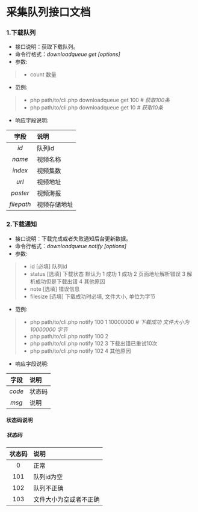 # 采集队列接口文档

### 1.**下载队列**
* 接口说明：获取下载队列。
* 命令行格式：*downloadqueue get [options]*
* 参数:
>* count 数量

* 范例:
>* php path/to/cli.php downloadqueue get 100 *# 获取100条*
>* php path/to/cli.php downloadqueue get 10 *# 获取10条*

* 响应字段说明:

| 字段 | 说明 |	  
| :--: | :-- |
|*id*|      队列id                            |
|*name*|视频名称                           |
|*index*|视频集数                           |
|*url*|      视频地址                             |
|*poster*|      视频海报                             |
|*filepath*|视频存储地址                       |


### 2.**下载通知**
* 接口说明：下载完成或者失败通知后台更新数据。
* 命令行格式：*downloadqueue notify [options]*
* 参数:
>* id [必填] 队列id
>* status [选填] 下载状态 默认为 1 成功
		1 成功
		2 页面地址解析错误
		3 解析成功但是下载出错
		4 其他原因
>* note [选填] 错误信息
>* filesize [选填] 下载成功时必填, 文件大小, 单位为字节

* 范例:
>* php path/to/cli.php notify 100 1 10000000 *# 下载成功 文件大小为 10000000 字节*
>* php path/to/cli.php notify 100 2
>* php path/to/cli.php notify 102 3 下载出错已重试10次
>* php path/to/cli.php notify 102 4 其他原因

* 响应字段说明:

| 字段 | 说明 |	  
| :--: | :-- |
|*code*| 状态码 |
|*msg*| 说明 |



        
####  **状态码说明** 

##### 状态码 
| 状态码 |  说明 |	  
| :--: | :-- |
| 0 | 正常 |
| 101 | 队列id为空 |
| 102 | 队列不正确 |
| 103 | 文件大小为空或者不正确 |